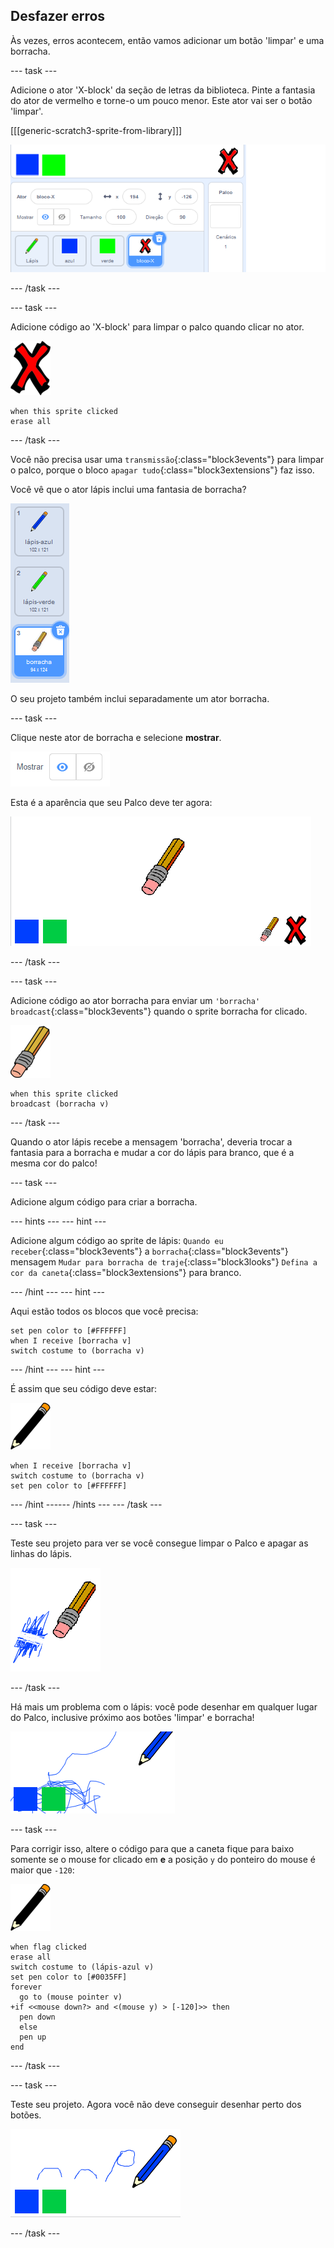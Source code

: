 ## Desfazer erros

Às vezes, erros acontecem, então vamos adicionar um botão 'limpar' e uma borracha.

--- task ---

Adicione o ator 'X-block' da seção de letras da biblioteca. Pinte a fantasia do ator de vermelho e torne-o um pouco menor. Este ator vai ser o botão 'limpar'.

[[[generic-scratch3-sprite-from-library]]]

![captura de tela](images/paint-x.png)

--- /task ---

--- task ---

Adicione código ao 'X-block' para limpar o palco quando clicar no ator.

![cruz](images/cross.png)

```blocks3
when this sprite clicked
erase all
```

--- /task ---

Você não precisa usar uma `transmissão`{:class="block3events"} para limpar o palco, porque o bloco `apagar tudo`{:class="block3extensions"} faz isso.

Você vê que o ator lápis inclui uma fantasia de borracha?

![captura de tela](images/paint-eraser-costume.png)

O seu projeto também inclui separadamente um ator borracha.

--- task ---

Clique neste ator de borracha e selecione **mostrar**.

![captura de tela](images/show-eraser.png)

Esta é a aparência que seu Palco deve ter agora:

![captura de tela](images/paint-eraser-stage.png)

--- /task ---

--- task ---

Adicione código ao ator borracha para enviar um `'borracha' broadcast`{:class="block3events"} quando o sprite borracha for clicado.

![borracha](images/eraser.png)

```blocks3
when this sprite clicked
broadcast (borracha v)
```

--- /task ---

Quando o ator lápis recebe a mensagem 'borracha', deveria trocar a fantasia para a borracha e mudar a cor do lápis para branco, que é a mesma cor do palco!

--- task ---

Adicione algum código para criar a borracha.

--- hints ---
 --- hint ---

Adicione algum código ao sprite de lápis: `Quando eu receber`{:class="block3events"} a `borracha`{:class="block3events"} mensagem `Mudar para borracha de traje`{:class="block3looks"} `Defina a cor da caneta`{:class="block3extensions"} para branco.

--- /hint --- --- hint ---

Aqui estão todos os blocos que você precisa:

```blocks3
set pen color to [#FFFFFF]
when I receive [borracha v]
switch costume to (borracha v)
```

--- /hint --- --- hint ---

É assim que seu código deve estar:

![lápis](images/pencil.png)

```blocks3
when I receive [borracha v]
switch costume to (borracha v)
set pen color to [#FFFFFF]
```

--- /hint ------ /hints --- --- /task ---

--- task ---

Teste seu projeto para ver se você consegue limpar o Palco e apagar as linhas do lápis.

![capturas de tela](images/paint-erase-test.png)

--- /task ---

Há mais um problema com o lápis: você pode desenhar em qualquer lugar do Palco, inclusive próximo aos botões 'limpar' e borracha!

![capturas de tela](images/paint-draw-problem.png)

--- task ---

Para corrigir isso, altere o código para que a caneta fique para baixo somente se o mouse for clicado em **e** a posição `y` do ponteiro do mouse é maior que `-120`:

![lápis](images/pencil.png)

```blocks3
when flag clicked
erase all
switch costume to (lápis-azul v)
set pen color to [#0035FF]
forever
  go to (mouse pointer v)
+if <<mouse down?> and <(mouse y) > [-120]>> then 
  pen down
  else
  pen up
end
```

--- /task ---

--- task ---

Teste seu projeto. Agora você não deve conseguir desenhar perto dos botões.

![captura de tela](images/paint-fixed.png)

--- /task ---